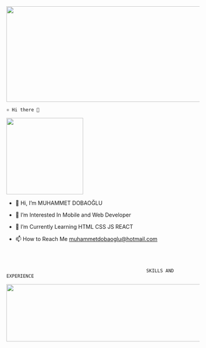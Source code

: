 
<img src="https://user-images.githubusercontent.com/106467744/201415880-2fdc9713-1f35-461b-853e-7045ad28bd9a.png"  width="1000" height="250">
<br/>


    ⚛ Hi there 👋
   

 <img src="https://user-images.githubusercontent.com/106467744/201433841-0cc7de9b-e954-4098-b18a-890ac9da24aa.gif"  width="200" height="200">

- 👋 Hi, I’m MUHAMMET DOBAOĞLU

- 👀 I’m Interested In Mobile and Web Developer

- 🌱 I’m Currently Learning HTML CSS JS REACT

- 📫 How to Reach Me muhammetdobaoglu@hotmail.com


<br/><br/>


                                                       SKILLS AND EXPERIENCE
   


   <img src="https://user-images.githubusercontent.com/106467744/201431341-2fe2b22d-fe3b-411a-a473-1aa55ba3dfc7.png"  width="1300" height="150">  
    










